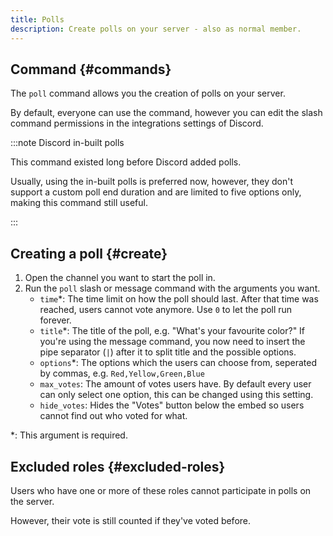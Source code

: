 ```yaml
---
title: Polls
description: Create polls on your server - also as normal member.
---
```


## Command {#commands}

The `poll` command allows you the creation of polls on your server.

By default, everyone can use the command, however you can edit the slash command permissions in the integrations settings of Discord.

:::note Discord in-built polls

This command existed long before Discord added polls.

Usually, using the in-built polls is preferred now, however, they don't support a custom poll end duration and are limited to five options only, making this command still useful.

:::

## Creating a poll {#create}

1. Open the channel you want to start the poll in.
2. Run the `poll` slash or message command with the arguments you want.
	- `time`*: The time limit on how the poll should last. After that time was reached, users cannot vote anymore. Use `0` to let the poll run forever.
	- `title`*: The title of the poll, e.g. "What's your favourite color?" If you're using the message command, you now need to insert the pipe separator (` | `) after it to split title and the possible options.
	- `options`*: The options which the users can choose from, seperated by commas, e.g. `Red,Yellow,Green,Blue`
	- `max_votes`: The amount of votes users have. By default every user can only select one option, this can be changed using this setting.
	- `hide_votes`: Hides the "Votes" button below the embed so users cannot find out who voted for what.

\*: This argument is required.

## Excluded roles {#excluded-roles}

Users who have one or more of these roles cannot participate in polls on the server.

However, their vote is still counted if they've voted before.
